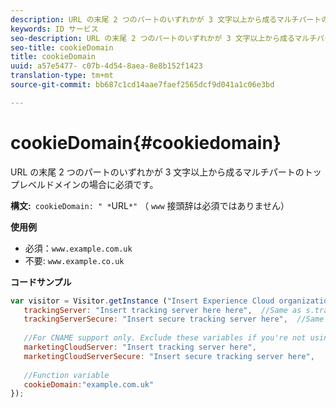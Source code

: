 ```yaml
---
description: URL の末尾 2 つのパートのいずれかが 3 文字以上から成るマルチパートのトップレベルドメインの場合に必須です。
keywords: ID サービス
seo-description: URL の末尾 2 つのパートのいずれかが 3 文字以上から成るマルチパートのトップレベルドメインの場合に必須です。
seo-title: cookieDomain
title: cookieDomain
uuid: a57e5477- c07b-4d54-8aea-8e8b152f1423
translation-type: tm+mt
source-git-commit: bb687c1cd14aae7faef2565dcf9d041a1c06e3bd

---
```



# cookieDomain{#cookiedomain}

URL の末尾 2 つのパートのいずれかが 3 文字以上から成るマルチパートのトップレベルドメインの場合に必須です。

**構文:**` cookieDomain: " *`URL`*"` （ `www` 接頭辞は必須ではありません）

**使用例**

* 必須：`www.example.com.uk`
* 不要: `www.example.co.uk`

**コードサンプル**

```js
var visitor = Visitor.getInstance ("Insert Experience Cloud organization ID here",{ 
   trackingServer: "Insert tracking server here here",  //Same as s.trackingServer 
   trackingServerSecure: "Insert secure tracking server here",  //Same as s.trackingServerSecure 
 
   //For CNAME support only. Exclude these variables if you're not using CNAME 
   marketingCloudServer: "Insert tracking server here", 
   marketingCloudServerSecure: "Insert secure tracking server here", 
 
   //Function variable 
   cookieDomain:"example.com.uk" 
});
```

